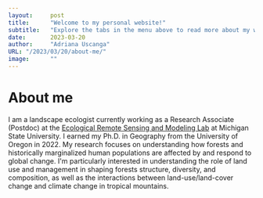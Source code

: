 ```yaml
---
layout:     post 
title:      "Welcome to my personal website!"
subtitle:   "Explore the tabs in the menu above to read more about my work."
date:       2023-03-20
author:     "Adriana Uscanga"
URL: "/2023/03/20/about-me/"
image:      ""
---
```


# About me

I am a landscape ecologist currently working as a Research Associate (Postdoc) at the [Ecological Remote Sensing and Modeling Lab](https://www.ersamlab.com/) at Michigan State University. I earned my Ph.D. in Geography from the University of Oregon in 2022.
My research focuses on understanding how forests and historically marginalized human populations are affected by and respond to global change. I'm particularly interested in understanding the role of land use and management in shaping forests structure, diversity, and composition, as well as the interactions between land-use/land-cover change and climate change in tropical mountains.
